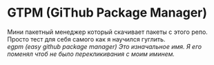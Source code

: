 # GTPM (GiThub Package Manager)
Мини пакетный менеджер который скачивает пакеты с этого репо. <br />Просто тест для себя самого как я научился гуглить. <br />
_egpm (easy github package manager) Это изначальное имя. Я его поменял чтоб не было перекликивания с моим иминем._
